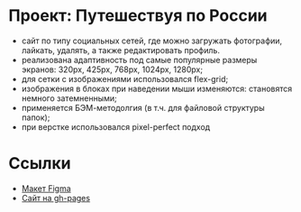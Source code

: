 # Проект: Путешествуя по России

- сайт по типу социальных сетей, где можно загружать фотографии, лайкать, удалять, а также редактировать профиль.
- реализована адаптивность под самые популярные размеры экранов: 320px, 425px, 768px, 1024px, 1280px;
- для сетки с изображениями использовался flex-grid;
- изображения в блоках при наведении мыши изменяются: становятся немного затемненными;
- применяется БЭМ-методолгия (в т.ч. для файловой структуры папок);
- при верстке использовался pixel-perfect подход

#  Ссылки
- [Макет Figma](https://www.figma.com/file/5S2WSbEFL6awjVWJ0NWL8Q/Sprint-3_-Russia-_-desktop-%2B-mobile?node-id=28503%3A0&t=1LfelFi86Gj4g7xw-0)
- [Сайт на gh-pages](https://myr-irina.github.io/Russia-travel/)


